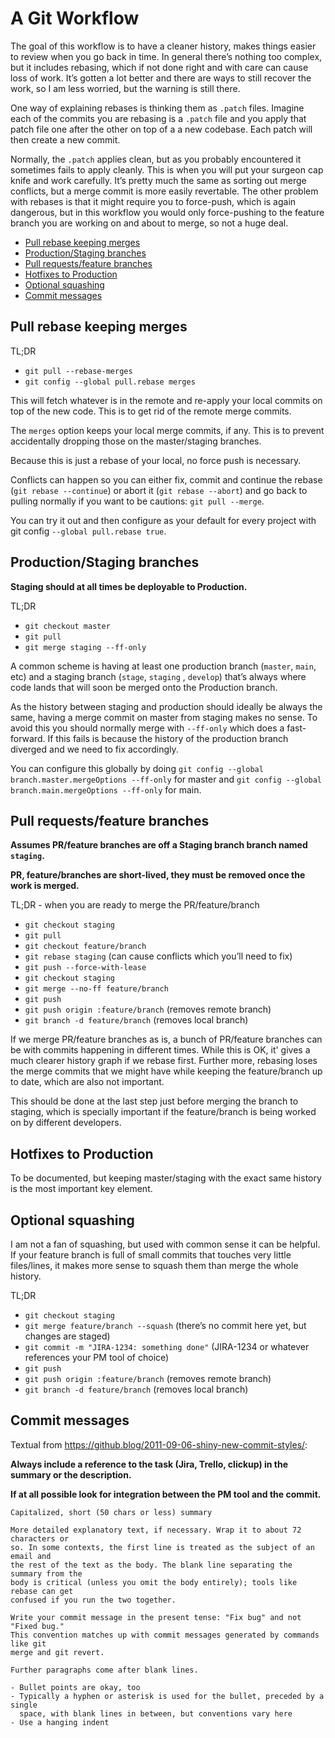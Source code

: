 # A Git Workflow

The goal of this workflow is to have a cleaner history, makes things easier to
review when you go back in time. In general there’s nothing too complex, but it
includes rebasing, which if not done right and with care can cause loss of work.
It’s gotten a lot better and there are ways to still recover the work, so I am
less worried, but the warning is still there.

One way of explaining rebases is thinking them as `.patch` files. Imagine each
of the commits you are rebasing is a `.patch` file and you apply that patch file
one after the other on top of a a new codebase. Each patch will then create a
new commit.

Normally, the `.patch` applies clean, but as you probably encountered it
sometimes fails to apply cleanly. This is when you will put your surgeon cap
knife and work carefully. It’s pretty much the same as sorting out merge
conflicts, but a merge commit is more easily revertable. The other problem with
rebases is that it might require you to force-push, which is again dangerous,
but in this workflow you would only force-pushing to the feature branch you are
working on and about to merge, so not a huge deal.

<!-- toc -->

- [Pull rebase keeping merges](#pull-rebase-keeping-merges)
- [Production/Staging branches](#productionstaging-branches)
- [Pull requests/feature branches](#pull-requestsfeature-branches)
- [Hotfixes to Production](#hotfixes-to-production)
- [Optional squashing](#optional-squashing)
- [Commit messages](#commit-messages)

<!-- tocstop -->

## Pull rebase keeping merges

TL;DR

- `git pull --rebase-merges`
- `git config --global pull.rebase merges`

This will fetch whatever is in the remote and re-apply your local commits on top
of the new code. This is to get rid of the remote merge commits.

The `merges` option keeps your local merge commits, if any. This is to prevent
accidentally dropping those on the master/staging branches.

Because this is just a rebase of your local, no force push is necessary.

Conflicts can happen so you can either fix, commit and continue the rebase
(`git rebase --continue`) or abort it (`git rebase --abort`) and go back to
pulling normally if you want to be cautions: `git pull --merge`.

You can try it out and then configure as your default for every project with git
config `--global pull.rebase true`.

## Production/Staging branches

**Staging should at all times be deployable to Production.**

TL;DR

- `git checkout master`
- `git pull`
- `git merge staging --ff-only`

A common scheme is having at least one production branch (`master`, `main`, etc)
and a staging branch (`stage`, `staging` , `develop`) that’s always where code
lands that will soon be merged onto the Production branch.

As the history between staging and production should ideally be always the same,
having a merge commit on master from staging makes no sense. To avoid this you
should normally merge with `--ff-only` which does a fast-forward. If this fails
is because the history of the production branch diverged and we need to fix
accordingly.

You can configure this globally by doing
`git config --global branch.master.mergeOptions --ff-only` for master and
`git config --global branch.main.mergeOptions --ff-only` for main.

## Pull requests/feature branches

**Assumes PR/feature branches are off a Staging branch branch named `staging`.**

**PR, feature/branches are short-lived, they must be removed once the work is
merged.**

TL;DR - when you are ready to merge the PR/feature/branch

- `git checkout staging`
- `git pull`
- `git checkout feature/branch`
- `git rebase staging` (can cause conflicts which you’ll need to fix)
- `git push --force-with-lease`
- `git checkout staging`
- `git merge --no-ff feature/branch`
- `git push`
- `git push origin :feature/branch` (removes remote branch)
- `git branch -d feature/branch` (removes local branch)

If we merge PR/feature branches as is, a bunch of PR/feature branches can be
with commits happening in different times. While this is OK, it' gives a much
clearer history graph if we rebase first. Further more, rebasing loses the merge
commits that we might have while keeping the feature/branch up to date, which
are also not important.

This should be done at the last step just before merging the branch to staging,
which is specially important if the feature/branch is being worked on by
different developers.

## Hotfixes to Production

To be documented, but keeping master/staging with the exact same history is the
most important key element.

## Optional squashing

I am not a fan of squashing, but used with common sense it can be helpful. If
your feature branch is full of small commits that touches very little
files/lines, it makes more sense to squash them than merge the whole history.

TL;DR

- `git checkout staging`
- `git merge feature/branch --squash` (there’s no commit here yet, but changes
  are staged)
- `git commit -m "JIRA-1234: something done"` (JIRA-1234 or whatever references
  your PM tool of choice)
- `git push`
- `git push origin :feature/branch` (removes remote branch)
- `git branch -d feature/branch` (removes local branch)

## Commit messages

Textual from https://github.blog/2011-09-06-shiny-new-commit-styles/:

**Always include a reference to the task (Jira, Trello, clickup) in the summary
or the description.**

**If at all possible look for integration between the PM tool and the commit.**

```
Capitalized, short (50 chars or less) summary

More detailed explanatory text, if necessary. Wrap it to about 72 characters or
so. In some contexts, the first line is treated as the subject of an email and
the rest of the text as the body. The blank line separating the summary from the
body is critical (unless you omit the body entirely); tools like rebase can get
confused if you run the two together.

Write your commit message in the present tense: "Fix bug" and not "Fixed bug."
This convention matches up with commit messages generated by commands like git
merge and git revert.

Further paragraphs come after blank lines.

- Bullet points are okay, too
- Typically a hyphen or asterisk is used for the bullet, preceded by a single
  space, with blank lines in between, but conventions vary here
- Use a hanging indent
```
